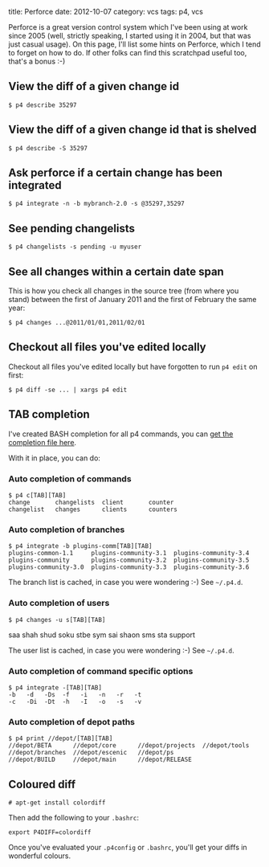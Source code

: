 title: Perforce
date:    2012-10-07
category: vcs
tags: p4, vcs

Perforce is a great version control system which I've been using at
work since 2005 (well, strictly speaking, I started using it in 2004,
but that was just casual usage). On this page, I'll list some hints on
Perforce, which I tend to forget on how to do. If other folks can find
this scratchpad useful too, that's a bonus :-)

## View the diff of a given change id

    $ p4 describe 35297

## View the diff of a given change id that is shelved

    $ p4 describe -S 35297

## Ask perforce if a certain change has been integrated

    $ p4 integrate -n -b mybranch-2.0 -s @35297,35297

## See pending changelists

    $ p4 changelists -s pending -u myuser

## See all changes within a certain date span

This is how you check all changes in the source tree (from
where you stand) between the first of January 2011 and the
first of February the same year:

    $ p4 changes ...@2011/01/01,2011/02/01

## Checkout all files you've edited locally

Checkout all files you've edited locally but have forgotten to run `p4
edit` on first:

```
$ p4 diff -se ... | xargs p4 edit
```

## TAB completion

I've created BASH completion for all p4 commands, you can <a
href="https://raw.github.com/skybert/my-little-friends/master/bash_completion.d/p4">get
the completion file here</a>.

With it in place, you can do:

### Auto completion of commands

    $ p4 c[TAB][TAB]
    change       changelists  client       counter
    changelist   changes      clients      counters

### Auto completion of branches

    $ p4 integrate -b plugins-comm[TAB][TAB]
    plugins-common-1.1     plugins-community-3.1  plugins-community-3.4
    plugins-community      plugins-community-3.2  plugins-community-3.5
    plugins-community-3.0  plugins-community-3.3  plugins-community-3.6

The branch list is cached, in case you were wondering :-) See `~/.p4.d`.

### Auto completion of users

    $ p4 changes -u s[TAB][TAB]
saa      shah     shud     soku     stbe     sym
sai      shaon    sms      sta      support

The user list is cached, in case you were wondering :-) See `~/.p4.d`.

### Auto completion of command specific options

    $ p4 integrate -[TAB][TAB]
    -b   -d   -Ds  -f   -i   -n   -r   -t
    -c   -Di  -Dt  -h   -I   -o   -s   -v

### Auto completion of depot paths

    $ p4 print //depot/[TAB][TAB]
    //depot/BETA      //depot/core      //depot/projects  //depot/tools
    //depot/branches  //depot/escenic   //depot/ps
    //depot/BUILD     //depot/main      //depot/RELEASE

## Coloured diff

```
# apt-get install colordiff
```

Then add the following to your `.bashrc`:
```
export P4DIFF=colordiff
```

Once you've evaluated your `.p4config` or `.bashrc`, you'll get your
diffs in wonderful colours.


